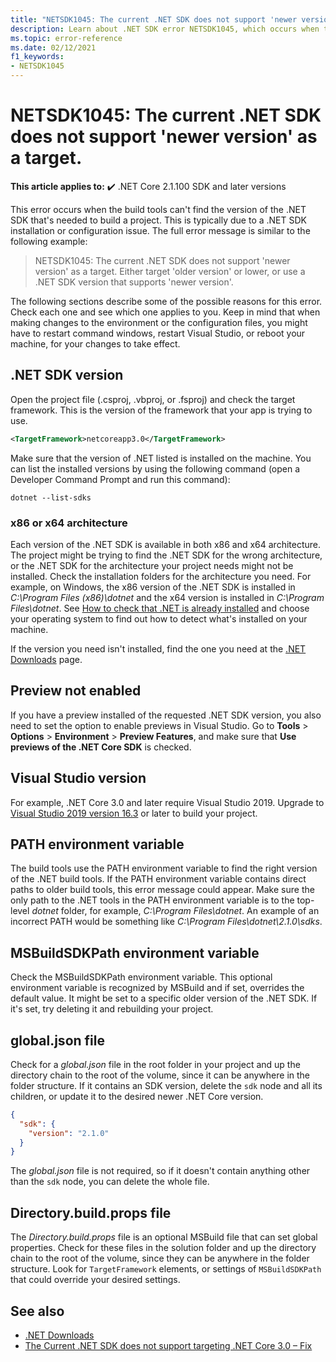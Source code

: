 ```yaml
---
title: "NETSDK1045: The current .NET SDK does not support 'newer version' as a target."
description: Learn about .NET SDK error NETSDK1045, which occurs when the build tools can't find the requested version of the .NET SDK.
ms.topic: error-reference
ms.date: 02/12/2021
f1_keywords:
- NETSDK1045
---
```

# NETSDK1045: The current .NET SDK does not support 'newer version' as a target.

**This article applies to:** ✔️ .NET Core 2.1.100 SDK and later versions

This error occurs when the build tools can't find the version of the .NET SDK that's needed to build a project. This is typically due to a .NET SDK installation or configuration issue. The full error message is similar to the following example:

> NETSDK1045: The current .NET SDK does not support 'newer version' as a target. Either target 'older version' or lower, or use a .NET SDK version that supports 'newer version'.

The following sections describe some of the possible reasons for this error. Check each one and see which one applies to you. Keep in mind that when making changes to the environment or the configuration files, you might have to restart command windows, restart Visual Studio, or reboot your machine, for your changes to take effect.

## .NET SDK version

Open the project file (.csproj, .vbproj, or .fsproj) and check the target framework. This is the version of the framework that your app is trying to use.

```xml
<TargetFramework>netcoreapp3.0</TargetFramework>
```

Make sure that the version of .NET listed is installed on the machine. You can list the installed versions by using the following command (open a Developer Command Prompt and run this command):

```dotnetcli
dotnet --list-sdks
```

### x86 or x64 architecture

Each version of the .NET SDK is available in both x86 and x64 architecture. The project might be trying to find the .NET SDK for the wrong architecture, or the .NET SDK for the architecture your project needs might not be installed. Check the installation folders for the architecture you need. For example, on Windows, the x86 version of the .NET SDK is installed in *C:\Program Files (x86)\dotnet* and the x64 version is installed in *C:\Program Files\dotnet*. See [How to check that .NET is already installed](../../install/how-to-detect-installed-versions.md) and choose your operating system to find out how to detect what's installed on your machine.

If the version you need isn't installed, find the one you need at the [.NET Downloads](https://dotnet.microsoft.com/download/dotnet) page.

## Preview not enabled

If you have a preview installed of the requested .NET SDK version, you also need to set the option to enable previews in Visual Studio. Go to **Tools** > **Options** > **Environment** > **Preview Features**, and make sure that **Use previews of the .NET Core SDK** is checked.

## Visual Studio version

For example, .NET Core 3.0 and later require Visual Studio 2019. Upgrade to [Visual Studio 2019 version 16.3](https://visualstudio.microsoft.com/downloads) or later to build your project.

## PATH environment variable

The build tools use the PATH environment variable to find the right version of the .NET build tools. If the PATH environment variable contains direct paths to older build tools, this error message could appear. Make sure the only path to the .NET tools in the PATH environment variable is to the top-level *dotnet* folder, for example, *C:\Program Files\dotnet*. An example of an incorrect PATH would be something like *C:\Program Files\dotnet\2.1.0\sdks*.

## MSBuildSDKPath environment variable

Check the MSBuildSDKPath environment variable. This optional environment variable is recognized by MSBuild and if set, overrides the default value. It might be set to a specific older version of the .NET SDK. If it's set, try deleting it and rebuilding your project.

## global.json file

Check for a *global.json* file in the root folder in your project and up the directory chain to the root of the volume, since it can be anywhere in the folder structure. If it contains an SDK version, delete the `sdk` node and all its children, or update it to the desired newer .NET Core version.

```json
{
  "sdk": {
    "version": "2.1.0"
  }
}
```

The *global.json* file is not required, so if it doesn't contain anything other than the `sdk` node, you can delete the whole file.

## Directory.build.props file

The *Directory.build.props* file is an optional MSBuild file that can set global properties. Check for these files in the solution folder and up the directory chain to the root of the volume, since they can be anywhere in the folder structure. Look for `TargetFramework` elements, or settings of `MSBuildSDKPath` that could override your desired settings.

## See also

- [.NET Downloads](https://dotnet.microsoft.com/download/dotnet)
- [The Current .NET SDK does not support targeting .NET Core 3.0 – Fix](https://www.ryadel.com/current-net-sdk-not-support-net-core-3-0-fix/)
